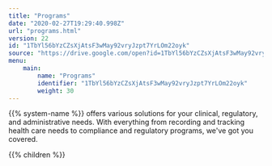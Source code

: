 ```yaml
---
title: "Programs"
date: "2020-02-27T19:29:40.998Z"
url: "programs.html"
version: 22
id: "1TbYl56bYzCZsXjAtsF3wMay92vryJzpt7YrLOm22oyk"
source: "https://drive.google.com/open?id=1TbYl56bYzCZsXjAtsF3wMay92vryJzpt7YrLOm22oyk"
menu:
    main:
        name: "Programs"
        identifier: "1TbYl56bYzCZsXjAtsF3wMay92vryJzpt7YrLOm22oyk"
        weight: 30
---
```









{{% system-name %}} offers various solutions for your clinical, regulatory, and administrative needs. With everything from recording and tracking health care needs to compliance and regulatory programs, we've got you covered.







{{% children %}}

